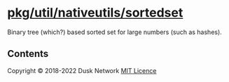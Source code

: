 # [pkg/util/nativeutils/sortedset](./pkg/util/nativeutils/sortedset)

Binary tree (which?) based sorted set for large numbers (such as hashes).

<!-- ToC start -->

## Contents

<!-- ToC end -->

Copyright © 2018-2022 Dusk Network
[MIT Licence](https://github.com/dusk-network/dusk-blockchain/blob/master/LICENSE)
